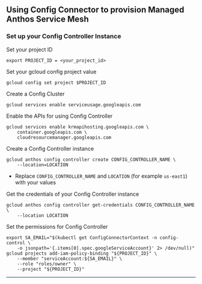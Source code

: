 ## Using Config Connector to provision Managed Anthos Service Mesh

### Set up your Config Controller Instance
Set your project ID
```
export PROJECT_ID = <your_project_id>
```

Set your gcloud config project value

```
gcloud config set project $PROJECT_ID 
```

Create a Config Cluster
```
gcloud services enable serviceusage.googleapis.com
```

Enable the APIs for using Config Controller
```
gcloud services enable krmapihosting.googleapis.com \
    container.googleapis.com \
    cloudresourcemanager.googleapis.com
```

Create a Config Controller instance
```
gcloud anthos config controller create CONFIG_CONTROLLER_NAME \
    --location=LOCATION
```
- Replace `CONFIG_CONTROLLER_NAME` and `LOCATION` (for example `us-east1`) with your values

Get the credentials of your Config Controller instance
```
gcloud anthos config controller get-credentials CONFIG_CONTROLLER_NAME \
    --location LOCATION
```

Set the permissions for Config Controller 
```
export SA_EMAIL="$(kubectl get ConfigConnectorContext -n config-control \
    -o jsonpath='{.items[0].spec.googleServiceAccount}' 2> /dev/null)"
gcloud projects add-iam-policy-binding "${PROJECT_ID}" \
    --member "serviceAccount:${SA_EMAIL}" \
    --role "roles/owner" \
    --project "${PROJECT_ID}"
```

----
